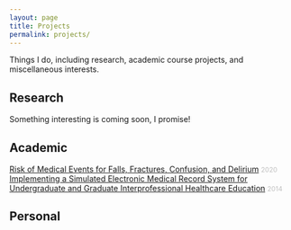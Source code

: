 ```yaml
---
layout: page
title: Projects
permalink: projects/
---
```


Things I do, including research, academic course projects, and miscellaneous interests.

## Research

Something interesting is coming soon, I promise!

## Academic

<a href="{{ site.url }}/papers/beers">Risk of Medical Events for Falls, Fractures, Confusion, and Delirium</a> <small style="color: #c0c0c0">2020</small> <br>
<a href="{{ site.url }}/papers/simehr">Implementing a Simulated Electronic Medical Record System for Undergraduate and Graduate Interprofessional Healthcare Education</a> <small style="color: #c0c0c0">2014</small>

## Personal
